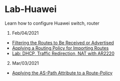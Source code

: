 # Lab-Huawei
Learn how to configure Huawei switch, router

1. Feb/04/2021
  * [Filtering the Routes to Be Received or Advertised](Filtering-the-Routes-to-Be-Received-or-Advertised.md)
  * [Applying a Routing Policy for Importing Routes](Applying-a-Routing-Policy-for-Importing-Routes.md)
  * [Lab: DHCP, Traffic Redirection, NAT with AR2220](DHCP-Redirect-Traffic-and-NAT.md)

2. Mar/03/2021
  * [Applying the AS-Path Attribute to a Route-Policy](AS-Path-Attribute-to-a-Route-Policy.md)
